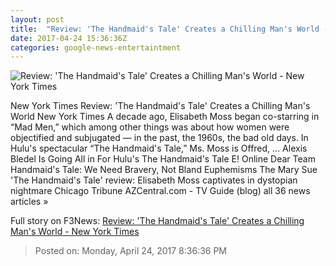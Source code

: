 ```yaml
---
layout: post
title:  "Review: 'The Handmaid's Tale' Creates a Chilling Man's World - New York Times"
date: 2017-04-24 15:36:36Z
categories: google-news-entertaintment
---
```


![Review: 'The Handmaid's Tale' Creates a Chilling Man's World - New York Times](https://static01.nyt.com/images/2017/04/25/arts/25handmaid1/26handmaid1-facebookJumbo.jpg)

New York Times Review: 'The Handmaid's Tale' Creates a Chilling Man's World New York Times A decade ago, Elisabeth Moss began co-starring in “Mad Men,” which among other things was about how women were objectified and subjugated — in the past, the 1960s, the bad old days. In Hulu's spectacular “The Handmaid's Tale,” Ms. Moss is Offred, ... Alexis Bledel Is Going All in For Hulu's The Handmaid's Tale E! Online Dear Team Handmaid's Tale: We Need Bravery, Not Bland Euphemisms The Mary Sue 'The Handmaid's Tale' review: Elisabeth Moss captivates in dystopian nightmare Chicago Tribune AZCentral.com - TV Guide (blog) all 36 news articles »


Full story on F3News: [Review: 'The Handmaid's Tale' Creates a Chilling Man's World - New York Times](http://www.f3nws.com/n/Fh3rZB)

> Posted on: Monday, April 24, 2017 8:36:36 PM
